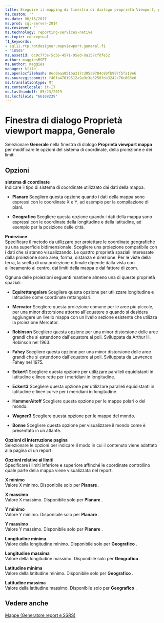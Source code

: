 ```yaml
---
title: Eseguire il mapping di finestra di dialogo proprietà Viewport, generale | Microsoft Docs
ms.custom: ''
ms.date: 06/13/2017
ms.prod: sql-server-2014
ms.reviewer: ''
ms.technology: reporting-services-native
ms.topic: conceptual
f1_keywords:
- sql12.rtp.rptdesigner.mapviewport.general.f1
- "10505"
ms.assetid: 6c9c773e-5c56-4571-95ed-8a157cfdfe52
author: maggiesMSFT
ms.author: maggies
manager: kfile
ms.openlocfilehash: 8ec0aaa051ba317cd05a9784c80fb997f5fa19e6
ms.sourcegitcommit: f40fa47619512a9a9c3e3258fda3242c76c008e6
ms.translationtype: MT
ms.contentlocale: it-IT
ms.lasthandoff: 05/23/2019
ms.locfileid: "66108239"
---
```

# <a name="map-viewport-properties-dialog-box-general"></a>Finestra di dialogo Proprietà viewport mappa, Generale
  Selezionare **Generale** nella finestra di dialogo **Proprietà viewport mappa** per modificare le opzioni del sistema di coordinate, della proiezione e dei limiti.  
  
## <a name="options"></a>Opzioni  
 **sistema di coordinate**  
 Indicare il tipo di sistema di coordinate utilizzato dai dati della mappa.  
  
-   **Planare** Scegliere questa opzione quando i dati della mappa sono espressi con le coordinate X e Y, ad esempio per la compilazione di piani.  
  
-   **Geografico** Scegliere questa opzione quando i dati della mappa sono espressi con le coordinate della longitudine e della latitudine, ad esempio per la posizione delle città.  
  
 **Proiezione**  
 Specificare il metodo da utilizzare per proiettare le coordinate geografiche su una superficie bidimensionale. Scegliere una proiezione compatibile con i dati che si stanno visualizzando. Le quattro proprietà spaziali interessate dalla proiezione sono area, forma, distanza e direzione. Per le viste della terra, la scelta di una proiezione ottimale dipende dalla vista con allineamento al centro, dai limiti della mappa e dal fattore di zoom.  
  
 Ognuna delle proiezioni seguenti mantiene almeno una di queste proprietà spaziali:  
  
-   **Equirettangolare** Scegliere questa opzione per utilizzare longitudine e latitudine come coordinate rettangolari.  
  
-   **Mercator** Scegliere questa proiezione comune per le aree più piccole, per una minor distorsione attorno all'equatore o quando si desidera aggiungere un livello mappa con un livello sezione esistente che utilizza la proiezione Mercator.  
  
-   **Robinson** Scegliere questa opzione per una minor distorsione delle aree grandi che si estendono dall'equatore ai poli. Sviluppata da Arthur H. Robinson nel 1963.  
  
-   **Fahey** Scegliere questa opzione per una minor distorsione delle aree grandi che si estendono dall'equatore ai poli. Sviluppata da Lawrence Fahey nel 1975.  
  
-   **Eckert1** Scegliere questa opzione per utilizzare paralleli equidistanti in latitudine e linee rette per i meridiani in longitudine.  
  
-   **Eckert3** Scegliere questa opzione per utilizzare paralleli equidistanti in latitudine e linee curve per i meridiani in longitudine.  
  
-   **HammerAitoff** Scegliere questa opzione per le mappe polari o del mondo.  
  
-   **Wagner3** Scegliere questa opzione per le mappe del mondo.  
  
-   **Bonne** Scegliere questa opzione per visualizzare il mondo come è presentato in un atlante.  
  
 **Opzioni di interruzione pagina**  
 Selezionare le opzioni per indicare il modo in cui il contenuto viene adattato alla pagina di un report.  
  
 **Opzioni relative ai limiti**  
 Specificare i limiti inferiore e superiore affinché le coordinate controllino quale parte della mappa viene visualizzata nel report.  
  
 **X minimo**  
 Valore X minimo. Disponibile solo per **Planare** .  
  
 **X massimo**  
 Valore X massimo. Disponibile solo per **Planare** .  
  
 **Y minimo**  
 Valore Y minimo. Disponibile solo per **Planare** .  
  
 **Y massimo**  
 Valore Y massimo. Disponibile solo per **Planare** .  
  
 **Longitudine minima**  
 Valore della longitudine minimo. Disponibile solo per **Geografico** .  
  
 **Longitudine massima**  
 Valore della longitudine massimo. Disponibile solo per **Geografico** .  
  
 **Latitudine minima**  
 Valore della latitudine minimo. Disponibile solo per **Geografico** .  
  
 **Latitudine massima**  
 Valore della latitudine massimo. Disponibile solo per **Geografico** .  
  
## <a name="see-also"></a>Vedere anche  
 [Mappe &#40;Generatore report e SSRS&#41;](report-design/maps-report-builder-and-ssrs.md)  
  
  
